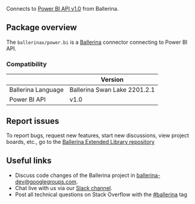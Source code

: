 Connects to [Power BI API v1.0](https://powerbi.microsoft.com/en-us/) from Ballerina.

## Package overview
The `ballerinax/power.bi` is a [Ballerina](https://ballerina.io/) connector connecting to Power BI API.

### Compatibility
|                       | Version                       |
|-----------------------|-------------------------------|
| Ballerina Language    | Ballerina Swan Lake 2201.2.1    | 
| Power BI API          | v1.0                          |

## Report issues
To report bugs, request new features, start new discussions, view project boards, etc., go to the [Ballerina Extended Library repository](https://github.com/ballerina-platform/ballerina-extended-library)

## Useful links
- Discuss code changes of the Ballerina project in [ballerina-dev@googlegroups.com](mailto:ballerina-dev@googlegroups.com).
- Chat live with us via our [Slack channel](https://ballerina.io/community/slack/).
- Post all technical questions on Stack Overflow with the [#ballerina](https://stackoverflow.com/questions/tagged/ballerina) tag
